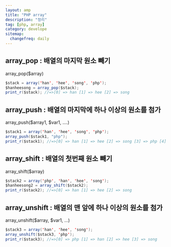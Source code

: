 ```yaml
---
layout: amp
title: "PHP array"
description: "정리"
tag: [php, array]
category: develope
sitemap:
  changefreq: daily
---
```



## array_pop : 배열의 마지막 원소 빼기
array_pop($array)

```java
$stack = array('han', 'hee', 'song', 'php');
$hanheesong = array_pop($stack);
print_r($stack); //=>[0] => han [1] => hee [2] => song
```

## array_push : 배열의 마지막에 하나 이상의 원소를 첨가
array_push($array1, $var1, ....)

```java
$stack1 = array('han', 'hee', 'song', 'php');
array_push($stack1, "php");
print_r($stack1); //=>[0] => han [1] => hee [2] => song [3] => php [4] => php
```

## array_shift : 배열의 첫번째 원소 빼기
array_shift($array)

```java
$stack2 = array('php', 'han', 'hee', 'song');
$hanheesong2 = array_shift($stack2);
print_r($stack2); //=>[0] => han [1] => hee [2] => song
```

## array_unshift : 배열의 맨 앞에 하나 이상의 원소를 첨가
array_unshift($array, $var1, ...)

```java
$stack3 = array('han', 'hee', 'song');
array_unshift($stack3, 'php');
print_r($stack3); //=>[0] => php [1] => han [2] => hee [3] => song
```
